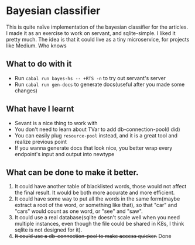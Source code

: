 # Bayesian classifier

This is quite naїve implementation of the bayesian classifier for the articles. I made it as an exercise to work on servant, and sqlite-simple. I liked it pretty much. The idea is that it could live as a tiny microservice, for projects like Medium. Who knows

## What to do with it
- Run `cabal run bayes-hs -- +RTS -n` to try out servant's server
- Run `cabal run gen-docs` to generate docs(useful after you made some changes)

## What have I learnt

- Sevant is a nice thing to work with
- You don't need to learn about TVar to add db-connection-pool(I did)
- You can easily plug `resource-pool` instead, and it is a great tool and realize previous point
- If you wanna generate docs that look nice, you better wrap every endpoint's input and output into newtype

## What can be done to make it better.

1. It could have another table of blacklisted words, those would not affect the final result. It would be both more accurate and more efficient.
1. It could have some way to put all the words in the same form(maybe extract a root of the word, or something like that), so that "car" and "cars" would count as one word, or "see" and "saw".
1. It could use a real database(sqlite doesn't scale well when you need multiple instances, even though the file could be shared in K8s, I think sqlite is not designed for it).
1. ~~It could use a db-connection-pool to make access quicker.~~ Done
